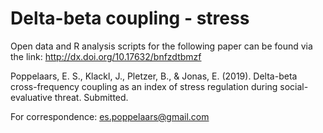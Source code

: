 # Delta-beta coupling - stress

Open data and R analysis scripts for the following paper can be found via the link: http://dx.doi.org/10.17632/bnfzdtbmzf

Poppelaars, E. S., Klackl, J., Pletzer, B., & Jonas, E. (2019). Delta-beta cross-frequency coupling as an index of stress regulation during social-evaluative threat. Submitted.

For correspondence: es.poppelaars@gmail.com
